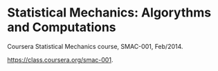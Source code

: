 Statistical Mechanics: Algorythms and Computations
==================================================

Coursera Statistical Mechanics course, SMAC-001, Feb/2014.

https://class.coursera.org/smac-001.
